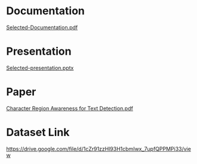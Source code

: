 # Documentation
[Selected-Documentation.pdf](https://github.com/salmagalal/Selected-2-Project/files/8748643/Selected-Documentation.pdf)

# Presentation
[Selected-presentation.pptx](https://github.com/salmagalal/Selected-2-Project/files/8748646/Selected-presentation.pptx)

# Paper
[Character Region Awareness for Text Detection.pdf](https://github.com/salmagalal/Selected-2-Project/files/8748651/Character.Region.Awareness.for.Text.Detection.pdf)

# Dataset Link
https://drive.google.com/file/d/1cZr91zzHl93H1cbmIwx_7upfQPPMPi33/view
